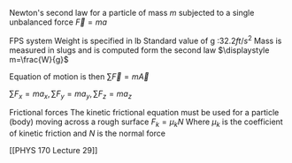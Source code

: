 Newton's second law for a particle of mass $m$ subjected to a single unbalanced force
	$\vec{F}=ma$


FPS system
Weight is specified in lb
Standard value of g :$32.2ft/s^2$
Mass is measured in slugs and is computed form the second law
	$\displaystyle m=\frac{W}{g}$

Equation of motion is then
	$\displaystyle \sum\vec{F} = m\vec{A}$

$\sum F_x = ma_x, \sum F_y = ma_y, \sum F_z = ma_z$

Frictional forces
The kinetic frictional equation must be used for a particle (body) moving across a rough surface
	$F_k = μ_kN$
	Where $μ_k$ is the coefficient of kinetic friction and $N$ is the normal force


[[PHYS 170 Lecture 29]]